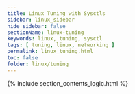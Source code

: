 ```yaml
---
title: Linux Tuning with Sysctls
sidebar: linux_sidebar
hide_sidebar: false
sectionName: linux-tuning
keywords: linux, tuning, sysctl
tags: [ tuning, linux, networking ]
permalink: linux_tuning.html
toc: false
folder: linux/tuning
---
```


{% include section_contents_logic.html %}
